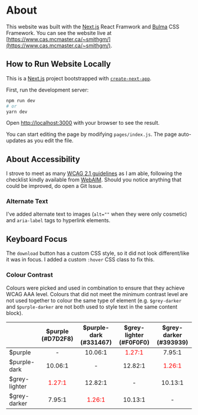 # About

This website was built with the [Next.js](https://nextjs.org/) React Framwork and [Bulma](https://bulma.io/) CSS Framework. You can see the website live at [https://www.cas.mcmaster.ca/~smithgm/](https://www.cas.mcmaster.ca/~smithgm/).

## How to Run Website Locally

This is a [Next.js](https://nextjs.org/) project bootstrapped with [`create-next-app`](https://github.com/vercel/next.js/tree/canary/packages/create-next-app).

First, run the development server:

```bash
npm run dev
# or
yarn dev
```

Open [http://localhost:3000](http://localhost:3000) with your browser to see the result.

You can start editing the page by modifying `pages/index.js`. The page auto-updates as you edit the file.

## About Accessibility
I strove to meet as many <a href="https://www.w3.org/TR/WCAG21/" target="_blank">WCAG 2.1 guidelines</a> as I am able, following the checklist kindly available from
[WebAIM](https://webaim.org/standards/wcag/checklist). Should you notice anything that could be improved, do open a Git Issue.

### Alternate Text
I've added alternate text to images (`alt=""` when they were only cosmetic) and `aria-label`
tags to hyperlink elements.

## Keyboard Focus
The `download` button has a custom CSS style, so it did not look different/like it was in
focus. I added a custom `:hover` CSS class to fix this.

### Colour Contrast
Colours were picked and used in combination to ensure that they achieve WCAG AAA level.
Colours that did not meet the minimum contrast level are not used together to colour the
same type of element (e.g. `$grey-darker` and `$purple-darker` are not both used to style
text in the same content block).

|                | $purple (#D7D2F8) | $purple-dark (#331467)   | $grey-lighter (#F0F0F0) | $grey-darker (#393939) |
|----------------|:-----------------:|:------------------------:|:-----------------------:|:----------------------:|
| $purple        |         -         |          10.06:1         |          <span style="color:red">1.27:1</span>         |         7.95:1         |
| $purple-dark   |      10.06:1      |             -            |         12.82:1         |         <span style="color:red">1.26:1</span>         |
| $grey-lighter  |       <span style="color:red">1.27:1</span>      |          12.82:1         |            -            |         10.13:1        |
| $grey-darker   |       7.95:1      |          <span style="color:red">1.26:1</span>          |         10.13:1         |            -           |
